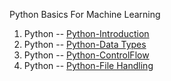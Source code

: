 Python Basics For Machine Learning

1. Python -- [Python-Introduction](python/python-basics)
2. Python -- [Python-Data Types](python/python-basics)
3. Python -- [Python-ControlFlow](python/python-basics)
4. Python -- [Python-File Handling](python/python-basics)



